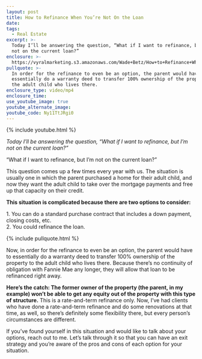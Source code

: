 ```yaml
---
layout: post
title: How to Refinance When You’re Not On the Loan
date:
tags:
  - Real Estate
excerpt: >-
  Today I’ll be answering the question, “What if I want to refinance, but I’m
  not on the current loan?”
enclosure: >-
  https://vyralmarketing.s3.amazonaws.com/Wade+Betz/How+to+Refinance+When+Youre+Not+On+the+Loan.mp4
pullquote: >-
  In order for the refinance to even be an option, the parent would have to
  essentially do a warranty deed to transfer 100% ownership of the property to
  the adult child who lives there.
enclosure_type: video/mp4
enclosure_time:
use_youtube_image: true
youtube_alternate_image:
youtube_code: Ny11TtJRgi0
---
```


{% include youtube.html %}

<p style="text-aligh: center;"><em>Today I’ll be answering the question, “What if I want to refinance, but I’m not on the current loan?”</em></p>

“What if I want to refinance, but I’m not on the current loan?”

This question comes up a few times every year with us. The situation is usually one in which the parent purchased a home for their adult child, and now they want the adult child to take over the mortgage payments and free up that capacity on their credit.

**This situation is complicated because there are two options to consider:**

1\. You can do a standard purchase contract that includes a down payment, closing costs, etc.<br>2\. You could refinance the loan.

{% include pullquote.html %}

Now, in order for the refinance to even be an option, the parent would have to essentially do a warranty deed to transfer 100% ownership of the property to the adult child who lives there. Because there’s no continuity of obligation with Fannie Mae any longer, they will allow that loan to be refinanced right away.

**Here’s the catch: The former owner of the property (the parent, in my example) won’t be able to get any equity out of the property with this type of structure.** This is a rate-and-term refinance only. Now, I’ve had clients who have done a rate-and-term refinance and do some renovations at that time, as well, so there’s definitely some flexibility there, but every person’s circumstances are different.

If you’ve found yourself in this situation and would like to talk about your options, reach out to me. Let’s talk through it so that you can have an exit strategy and you’re aware of the pros and cons of each option for your situation.<br>&nbsp;